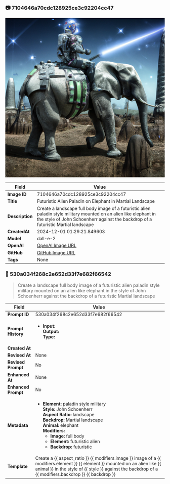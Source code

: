 

### 📷 7104646a70cdc128925ce3c92204cc47 


![data.id](./7104646a70cdc128925ce3c92204cc47.jpg)


| Field          | Value                                                                                                                     |
|----------------|---------------------------------------------------------------------------------------------------------------------------|
| **Image ID**             | 7104646a70cdc128925ce3c92204cc47                                                                                                             |
| **Title**           | Futuristic Alien Paladin on Elephant in Martial Landscape                                                                                                       |
| **Description**           | Create a landscape full body image of a futuristic alien paladin style military mounted on an alien like elephant in the style of John Schoenherr against the backdrop of a futuristic Martial landscape                                                                                                       |
| **CreatedAt**        | 2024-12-01 01:29:21.849603                                                                                                        |
| **Model**        | dall-e-2                                                                                                        |
| **OpenAI**         | [OpenAI Image URL](https://oaidalleapiprodscus.blob.core.windows.net/private/org-TZj0gKpq3CiXdXNznVOkBYav/user-t5KW5S6yYiCS0u4yDWasqnEP/img-pZEVDxsJOGXkCBunLQswUkb0.png?st=2024-12-01T00%3A29%3A14Z&se=2024-12-01T02%3A29%3A14Z&sp=r&sv=2024-08-04&sr=b&rscd=inline&rsct=image/png&skoid=d505667d-d6c1-4a0a-bac7-5c84a87759f8&sktid=a48cca56-e6da-484e-a814-9c849652bcb3&skt=2024-11-30T03%3A57%3A13Z&ske=2024-12-01T03%3A57%3A13Z&sks=b&skv=2024-08-04&sig=yYyl7pHdMTsaUrZ07MjXtL6NA2lKyFtGc8zXd7CMqiw%3D)                                                                                |
| **GitHub**         | [GitHub Image URL](https://github.com/Caneta-Silva/cyber-tomorrow/blob/main/images/7104646a70cdc128925ce3c92204cc47/7104646a70cdc128925ce3c92204cc47.jpg?raw=true)                                                                                |
| **Tags**       | None                                                                                                                   |

### 📜 530a034f268c2e652d33f7e682f66542

> Create a landscape full body image of a futuristic alien paladin style military mounted on an alien like elephant in the style of John Schoenherr against the backdrop of a futuristic Martial landscape

| Field          | Value                                                                                                                                                                      |
|----------------|----------------------------------------------------------------------------------------------------------------------------------------------------------------------------|
| **Prompt ID**  | 530a034f268c2e652d33f7e682f66542                                                                                                                                                            |
| **Prompt History** | <ul><li>**Input:**  <br> **Output:**  <br> **Type:** </li></ul> |
| **Created At** |                                                                                                                                                    |
| **Revised At** | None                                                                                                                                                   |
| **Revised Prompt** | No                                                                                                                                                                      |
| **Enhanced At** | None                                                                                                                                                  |
| **Enhanced Prompt** | No                                                                                                                                                                    |
| **Metadata**   | <ul><li>**Element:** paladin style military <br> **Style:** John Schoenherr <br> **Aspect Ratio:** landscape <br> **Backdrop:** Martial landscape <br> **Animal:** elephant <br> **Modifiers:**<ul><li>**Image:** full body</li><li>**Element:** futuristic alien</li><li>**Backdrop:** futuristic</li></ul></li></ul> |
| **Template**   | Create a {{ aspect_ratio }} {{ modifiers.image }} image of a {{ modifiers.element }} {{ element }} mounted on an alien like {{ animal }} in the style of {{ style }} against the backdrop of a {{ modifiers.backdrop }} {{ backdrop }}                                                                                                                                           |


